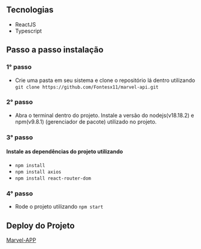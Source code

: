 ## Tecnologias
* ReactJS
* Typescript


## Passo a passo instalação

### 1° passo
* Crie uma pasta em seu sistema e clone o repositório lá dentro utilizando ```git clone https://github.com/Fontesx11/marvel-api.git```

### 2° passo
* Abra o terminal dentro do projeto. Instale a versão do nodejs(v18.18.2) e npm(v9.8.1) (gerenciador de pacote) utilizado no projeto. 

### 3° passo
#### Instale as dependências do projeto utilizando
* ```npm install```
* ```npm install axios```
* ```npm install react-router-dom```

### 4° passo

* Rode o projeto utilizando ```npm start```

## Deploy do Projeto

<a href="https://marvel-api-blue.vercel.app/" target="_blank">Marvel-APP</a>




